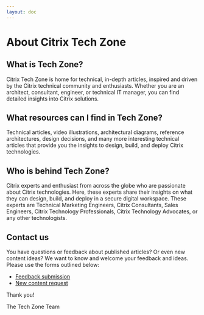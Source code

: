 ```yaml
---
layout: doc
---
```

# About Citrix Tech Zone

## What is Tech Zone?

Citrix Tech Zone is home for technical, in-depth articles, inspired and driven by the Citrix technical community and enthusiasts. Whether you are an architect, consultant, engineer, or technical IT manager, you can find detailed insights into Citrix solutions.

## What resources can I find in Tech Zone?

Technical articles, video illustrations, architectural diagrams, reference architectures, design decisions, and many more interesting technical articles that provide you the insights to design, build, and deploy Citrix technologies.

## Who is behind Tech Zone?

Citrix experts and enthusiast from across the globe who are passionate about Citrix technologies. Here, these experts share their insights on what they can design, build, and deploy in a secure digital workspace. These experts are Technical Marketing Engineers, Citrix Consultants, Sales Engineers, Citrix Technology Professionals, Citrix Technology Advocates, or any other technologists.

## Contact us

You have questions or feedback about published articles? Or even new content ideas? We want to know and welcome your feedback and ideas. Please use the forms outlined below:

-  [Feedback submission](https://podio.com/webforms/22025531/1541944)
-  [New content request](https://podio.com/webforms/22025559/1541946)

Thank you!

The Tech Zone Team
